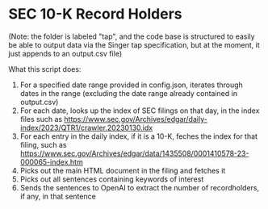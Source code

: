 # SEC 10-K Record Holders

(Note: the folder is labeled "tap", and the code base is structured to easily be able to output data via the Singer tap
specification, but at the moment, it just appends to an output.csv file)

What this script does:

1. For a specified date range provided in config.json, iterates through dates in the range (excluding the date range already contained in output.csv)
2. For each date, looks up the index of SEC filings on that day, in the index files such as https://www.sec.gov/Archives/edgar/daily-index/2023/QTR1/crawler.20230130.idx
3. For each entry in the daily index, if it is a 10-K, feches the index for that filing, such as https://www.sec.gov/Archives/edgar/data/1435508/0001410578-23-000065-index.htm
4. Picks out the main HTML document in the filing and fetches it
5. Picks out all sentences containing keywords of interest
6. Sends the sentences to OpenAI to extract the number of recordholders, if any, in that sentence

